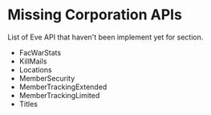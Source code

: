 # Missing Corporation APIs

List of Eve API that haven't been implement yet for section.

  * FacWarStats
  * KillMails
  * Locations
  * MemberSecurity
  * MemberTrackingExtended
  * MemberTrackingLimited
  * Titles
